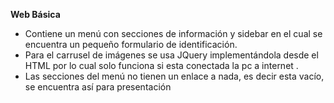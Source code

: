 **Web Básica** 
 - Contiene un menú con secciones de información y sidebar en el cual se encuentra un pequeño formulario de identificación.
 - Para el carrusel de imágenes se usa JQuery implementándola desde el HTML por lo cual solo funciona si esta conectada la pc a internet .
 - Las secciones del menú no tienen un enlace a nada, es decir esta vacío, se encuentra así para presentación 
